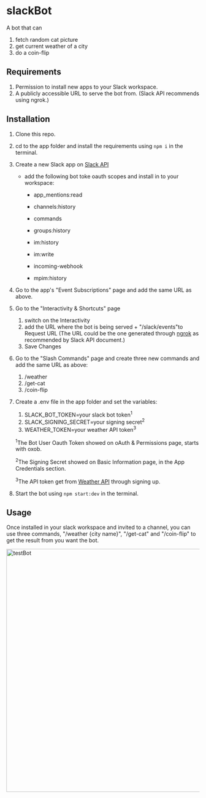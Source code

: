 

# slackBot



A bot that can 

1. fetch random cat picture 
2. get current weather of a city
3. do a coin-flip

## Requirements

1. Permission to install new apps to your Slack workspace.
2. A publicly accessible URL to serve the bot from. (Slack API recommends using ngrok.)

## Installation

1. Clone this repo.

2. cd to the app folder and install the requirements using `npm i` in the terminal.

3. Create a new Slack app on [Slack API](https://api.slack.com/)

   - add the following bot toke oauth scopes and install in to your workspace:

     * app_mentions:read

     * channels:history

     * commands

     * groups:history

     * im:history

     * im:write

     * incoming-webhook

     * mpim:history

4. Go to the app's "Event Subscriptions" page and add the same URL as above. 

5. Go to the "Interactivity & Shortcuts" page

   1.  switch on the Interactivity
   2. add the URL where the bot is being served + "/slack/events"to Request URL (The URL could be the one generated through [ngrok](https://ngrok.com/) as recommended by Slack API document.) 
   3. Save Changes

6. Go to the "Slash Commands" page and create three new commands and add the same URL as above:

   1. /weather
   2. /get-cat
   3. /coin-flip

7. Create a .env file in the app folder and set the variables:

   1. SLACK_BOT_TOKEN=your slack bot token<sup>1</sup>
   2. SLACK_SIGNING_SECRET=your signing secret<sup>2</sup>
   3. WEATHER_TOKEN=your weather API token<sup>3</sup>

   <sup>1</sup>The Bot User Oauth Token showed on oAuth & Permissions page, starts with oxob.

   <sup>2</sup>The Signing Secret showed on Basic Information page, in the App Credentials section.

   <sup>3</sup>The API token get from [Weather API](https://openweathermap.org/api) through signing up.

8. Start the bot using `npm start:dev` in the terminal.

## Usage

Once installed in your slack workspace and invited to a channel, you can use three commands, "/weather {city name}", "/get-cat" and "/coin-flip" to get the result from you want the bot.

<img src="https://live.staticflickr.com/65535/51484831325_6e6dd0357a_o.gif" width="640" height="633" alt="testBot">
